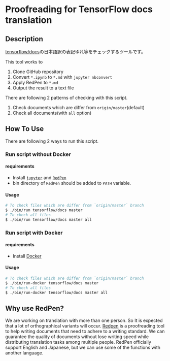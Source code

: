 # Proofreading for TensorFlow docs translation

## Description

[tensorflow/docs](https://github.com/tensorflow/docs)の日本語訳の表記ゆれ等をチェックするツールです。

This tool works to

1. Clone GitHub repository
2. Convert `*.ipynb` to `*.md` with `jupyter nbconvert`
3. Apply RedPen to `*.md`
4. Output the result to a text file


There are following 2 patterns of checking with this script.
1. Check documents which are differ from `origin/master`(default)
2. Check all documents(with `all` option)

## How To Use

There are following 2 ways to run this script.

### Run script without Docker

#### requirements

* Install [`jupyter`](https://jupyter.org/install) and [`RedPen`](http://redpen.cc/docs/1.10/index.html)
* bin directory of `RedPen` should be added to `PATH` variable.

#### Usage
```bash
# To check files which are differ from `origin/master` branch
$ ./bin/run tensorflow/docs master
# To check all files
$ ./bin/run tensorflow/docs master all
```

### Run script with Docker
#### requirements
* Install [Docker](https://www.docker.com/products/docker-desktop) 

#### Usage
```bash
# To check files which are differ from `origin/master` branch
$ ./bin/run-docker tensorflow/docs master
# To check all files
$ ./bin/run-docker tensorflow/docs master all
```

## Why use RedPen?

We are working on translation with more than one person. So It is expected that a lot of orthographical variants will occur.
[Redpen](http://redpen.cc/) is a proofreading tool to help writing documents that need to adhere to a writing standard. 
We can guarantee the quality of documents without lose writing speed while distributing translation tasks among multiple people.
RedPen officially support English and Japanese, but we can use some of the functions with another language.
